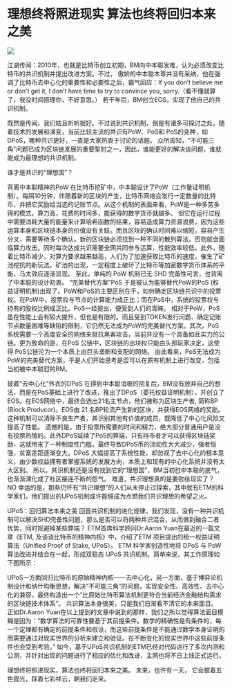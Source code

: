 # 理想终将照进现实 算法也终将回归本来之美


![](./md_image/news-pic23-1.jpg)

江湖传闻：2010年，也就是比特币创立初期，BM向中本聪发难，认为必须改变比特币的共识机制并提出改进方案。不过， 傲娇的中本聪本尊并没有采纳，他在强调了比特币去中心化的重要性和必要性之后，霸气回应：If you don’t believe me or don’t get it, I don’t have time to try to convince you, sorry.（看不懂就算了，我没时间搭理你，不好意思。）
若干年后，BM创立EOS，实现了他自己的共识机制。

既然是传闻，我们姑且听听就好。不过说到共识机制，倒是有诸多可探讨之处。随着技术的发展和演变，当前比较主流的共识有PoW、PoS和 PoS的变种，如DPoS，哪种共识更好，一直是大家热衷于讨论的话题。
众所周知，“不可能三角”问题已成为区块链发展的重要掣肘之一，因此，谁能更好的解决该问题，谁就能成为最理想的共识机制。

谁才是共识的“理想国”？

背离中本聪精神的PoW
在比特币挖矿中，中本聪设计了PoW（工作量证明机制）。每隔10分钟，伴随着新的区块的产生，比特币网络会发行一定数量的比特币，并把它奖励给当选的记账节点。从这个机制的表面来看，PoW是一种多劳多得的模式，算力高，花费的时间多，能获得的数字货币就越多。
但它在运行过程中需要消耗大量的能量来计算哈希函数的结果，容易造成算力资源浪费，因为这些运算本身和区块链本身的价值没有关联。而且区块的确认时间难以缩短，容易产生分叉，需要等待多个确认。新的区块链必须找到一种不同的散列算法，否则就会面临算力攻击。同时每次达成共识需要全网共同参与运算，性能效率较低。此外，随着比特币减少，对算力要求越来越高，人们为了加速获取比特币的速度，催生了矿池挖抗的新玩法。矿池的出现，一定程度上破坏了比特币等加密数字货币体系的平衡，马太效应逐渐显现。
至此，单纯的 PoW 机制已无 SHD 完备性可言，也背离了中本聪的设计初衷。
“完美替代方案”PoS
于是被认为能够替代PoW的PoS (权益证明机制)出现了。PoW和PoS的主要区别在于，如何确定区块链共识中的投票权。在PoW中，投票权与节点的计算能力成正比；而在PoS中，系统的投票权与持有的股权比例成正比。PoS一经提出，便受到人们的青睐。
相对于PoW，PoS虽在性能上会有较大提升，但也是有限的。而且受到TOKEN发行问题、确定记账节点数量困难等缺陷的限制，它仍然无法成为PoW的完美替代方案。其次，PoS 系统需要一个高度安全的网络来抵抗黑客攻击，当前并没有一个具备如此实力的公链。更为致命的是，在PoS 公链中，区块链的出块权只能由头部玩家决定，这使得 PoS公链沦为一个本质上由巨头垄断和支配的网络。
由此看来，PoS无法成为PoW的完美替代方案，于是人们开始思考是否可以在原有机制上进行改变，包括当初被中本聪怼的BM。

披着“去中心化”外衣的DPoS
在得到中本聪消极的回复后，BM没有放弃自己的想法，而是在PoS基础上进行了改进，推出了DPoS（委托权益证明机制），并创立了EOS。在EOS网络中，最终会选出21名主节点，他们被称为区块生产者, 简称BP (Block Producor)。EOS由 21 名BP轮流产生新的区块，并获得EOS网络的奖励。这种机制可以清除不良生产者，并识别其他有价值的成员，既降低了中心化风险又提高了性能。
遗憾的是，由于投票所需要的时间和精力，绝大部分普通用户是没有投票热情的。此外DPoS延续了PoS的弊端，只有持币者才可以获得区块链奖励，这就带来了一种制度性门槛，最终导致DPoS币的流动性大大减少，强者恒强，贫富差距逐渐变大。DPoS 大幅提高了系统性能，却忽视了去中心化的根本意义，由少数权益拥有者掌握系统的发展方向，本质上和现有的中心化系统并没有太大区别。
所以，共识机制还是没有找到它的“理想国”，BM当初怼中本聪的底气，也渐渐演化成了社区接连不断的怨气。
难道，共识理想真的是要败给现实了？
NO
幸运的是，那些仍怀有“共识理想”的人们从未停止过探索，其中就有ETM的科学家们，他们提出的UPoS机制或许能够成为点燃我们共识理想的希望之火。

UPoS：回归算法本来之美
回首共识机制的进化规律，我们发现，没有一种共识机制可以解决SHD完备性问题，那么是否可以将两种共识混合，从而做到融合二者优势，同时规避掉某些弊端？
ETM首席科学顾问Dr.Aaron Yuan在最近的一篇文章《ETM, 及谈谈比特币的精神内核》中，介绍了ETM 项目提出的统一权益证明算法（Unified Proof of Stake, UPoS）。
ETM 科学家创造性地将 DPoS 与 PoW 算法改进并结合在一起，形成双稳态 UPoS 共识机制。简单来说，其工作原理如下图所示：
 
UPoS一方面回归比特币的原始精神内核——去中心化，另一方面，基于博弈论机制设计和纳什均衡思想，解决“不可能三角”的问题，实现安全性、高效性、去中心化的兼容，最终构造出一个“比原始比特币算法机制更符合当前经济金融结构需求的区块链技术体系”。
共识算法本身很美，只是我们日渐看不清它的本来面目。
正如Dr.Aaron Yuan在以上提到的文章中说到的那样，我们之所以觉得算法面目模糊是因为：“数学算法的可靠性要基于其前提条件。数学的精确性是有条件的，每一个定理都有确定的前提条件和假设，而这些前提条件是不能通过数学本身证明的而需要通过对现实世界的分析来建立和验证。在不断变化的现实世界中这些前提条件也会受到考验。”
如今，基于UPoS共识机制的ETM已经对代码进行了多次内测和公测，并针对出现的问题进行了相应的优化和改进，主网也将不日上线正式运行。

理想终将照进现实，算法也终将回归本来之美。
未来，也许有一天，
它会披着五色霞光，踩着七彩祥云，朝我们走来。
